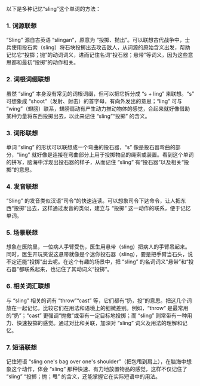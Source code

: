 以下是多种记忆“sling”这个单词的方法：

### 1. 词源联想
“Sling” 源自古英语 “slingan”，原意为 “投掷、抛出”。可以联想古代战争中，士兵使用投石索（sling）将石块投掷出去攻击敌人，从词源的原始含义出发，帮助记忆它“投掷；抛”的动词词义，进而记住名词“投石器；悬带”等词义，因为这些意思都和最初“投掷”的动作相关。 

### 2. 词根词缀联想
虽然 “sling” 本身没有常见的词根词缀，但可以把它拆分成 “s + ling” 来联想。“s” 可想象成 “shoot”（发射、射击）的首字母，有向外发出的意思；“ling” 可与 “wing”（翅膀）联系，翅膀扇动有产生动力推动物体的感觉，合起来就好像借助某种力量将东西投掷出去，以此来记住 “sling”“投掷” 的含义。

### 3. 词形联想
单词 “sling” 的形状可以联想成一个弯曲的投石器，“s” 像是投石器弯曲的部分，“ling” 就好像是连接在弯曲部分上用于投掷物品的绳索或装置。看到这个单词的拼写，脑海中浮现出投石器的样子，从而记住 “sling” 有“投石器”以及相关“投掷”的意思。 

### 4. 发音联想
“Sling” 的发音类似汉语“司令”的快速连读。可以想象司令下达命令，让人把东西“投掷”出去，这样通过发音的类似，建立与 “投掷” 这一动作的联系，便于记忆单词。 

### 5. 场景联想
想象在医院里，一位病人手臂受伤，医生用悬带（sling）把病人的手臂吊起来。同时，医生开玩笑说这悬带就像是个迷你投石器（sling），要是把手臂当石头，说不定还能“投掷”出去呢。在这个有趣的场景中，把 “sling” 的名词词义“悬带”和“投石器”都联系起来，也记住了其动词义“投掷”。 

### 6. 相关词汇联想
与 “sling” 相关的词有 “throw”“cast” 等，它们都有“扔，投”的意思。把这几个词放在一起记忆，比较它们在用法和语境上的细微差别。例如，“throw” 是最常用的“扔”；“cast” 更强调“抛撒”或带有一定目标地投掷；而 “sling” 则常带有一种用力、快速投掷的感觉。通过对比和关联，加深对 “sling” 词义及用法的理解和记忆。 

### 7. 短语联想
记住短语 “sling one's bag over one's shoulder”（把包甩到肩上），在脑海中想象这个动作，体会 “sling” 那种快速、有力地放置物品的感觉，这样不仅记住了 “sling” “投掷；抛；甩” 的含义，还能掌握它在实际短语中的用法。 